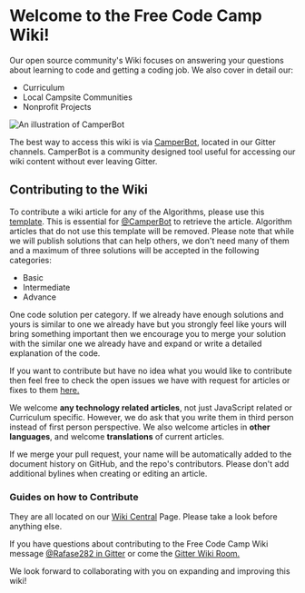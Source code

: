 # Welcome to the Free Code Camp Wiki!

Our open source community's Wiki focuses on answering your questions about learning to code and getting a coding job. We also cover in detail our:

- Curriculum
- Local Campsite Communities
- Nonprofit Projects

![An illustration of CamperBot](http://i.imgur.com/gyJwzkx.png)

The best way to access this wiki is via [CamperBot](camperbot), located in our Gitter channels. CamperBot is a community designed tool useful for accessing our wiki content without ever leaving Gitter.

## Contributing to the Wiki

To contribute a wiki article for any of the Algorithms, please use this [template](Algorithm-Wiki-Template). This is essential for [@CamperBot](https://github.com/camperbot) to retrieve the article. Algorithm articles that do not use this template will be removed. Please note that while we will publish solutions that can help others, we don't need many of them and a maximum of three solutions will be accepted in the following categories:

- Basic
- Intermediate
- Advance

One code solution per category. If we already have enough solutions and yours is similar to one we already have but you strongly feel like yours will bring something important then we encourage you to merge your solution with the similar one we already have and expand or write a detailed explanation of the code.

If you want to contribute but have no idea what you would like to contribute then feel free to check the open issues we have with request for articles or fixes to them [here.](https://github.com/FreeCodeCamp/wiki/issues)

We welcome **any technology related articles**, not just JavaScript related or Curriculum specific. However, we do ask that you write them in third person instead of first person perspective. We also welcome articles in **other languages**, and welcome **translations** of current articles.

If we merge your pull request, your name will be automatically added to the document history on GitHub, and the repo's contributors. Please don't add additional bylines when creating or editing an article.

### Guides on how to Contribute

They are all located on our [Wiki Central](Wiki-Central) Page. Please take a look before anything else.

If you have questions about contributing to the Free Code Camp Wiki message [@Rafase282 in Gitter](https://gitter.im/Rafase282) or come the [Gitter Wiki Room.](https://gitter.im/FreeCodeCamp/Wiki)

We look forward to collaborating with you on expanding and improving this wiki!
